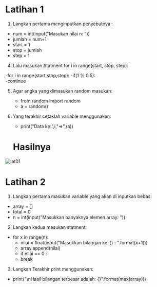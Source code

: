 # Latihan 1

1. Langkah pertama menginputkan penyebutnya :

- num = int(input("Masukan nilai n: ")) 
- jumlah = num+1 
- start = 1 
- stop = jumlah 
- step = 1 

4. Lalu masukan Statment for i in range(start, stop, step):

-for i in range(start,stop,step):
    -if(1 % 0.5):   
        -continue
        
5. Agar angka yang dimasukan random masukan:

    - from random import random    
    - a = random()

6. Yang terakhir cetaklah variable menggunakan:

    - print("Data ke:",i,"=>",(a))
    
    # Hasilnya
![lat01](https://user-images.githubusercontent.com/56239989/68085468-fa90d280-fe73-11e9-84b5-a0c46022a927.jpg)


# Latihan 2

1. Langkah pertama masukan variable yang akan di inputkan bebas:

- array = []
- total = 0
- n = int(input("Masukkan banyaknya elemen array: "))

2. Langkah kedua masukan statment:

- for x in range(n):
    - nilai = float(input("Masukkan bilangan ke-{} : ".format(x+1)))
    - array.append(nilai)
    - if nilai == 0 :
     - break

3. Langkah Terakhir print menggunakan:

- print("\nHasil bilangan terbesar adalah: {}".format(max(array)))
